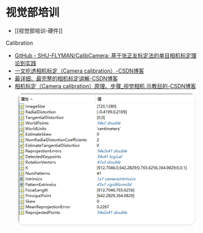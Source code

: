 # 视觉部培训

- [[视觉部培训-硬件]]

Calibration

- [GitHub - SHU-FLYMAN/CalibCamera: 基于张正友标定法的单目相机标定理论到实践](https://github.com/SHU-FLYMAN/CalibCamera/tree/master?tab=readme-ov-file)
- [一文吃透相机标定（Camera calibration）-CSDN博客](https://blog.csdn.net/m0_60763146/article/details/139042404#:~:text=%E7%9B%B8%E6%9C%BA%E6%A0%87%E5%AE%9A%E6%96%B9%E6%B3%95%E6%9C%89%EF%BC%9A%E4%BC%A0%E7%BB%9F)
- [最详细、最完整的相机标定讲解-CSDN博客](https://blog.csdn.net/a083614/article/details/78579163)
- [相机标定（Camera calibration）原理、步骤\_视觉相机 示教目的-CSDN博客](https://blog.csdn.net/baidu_38172402/article/details/81949447)  
![QQ_1727828014037.png](https://raw.githubusercontent.com/WncFht/picture/main/picture/QQ_1727828014037.png)

